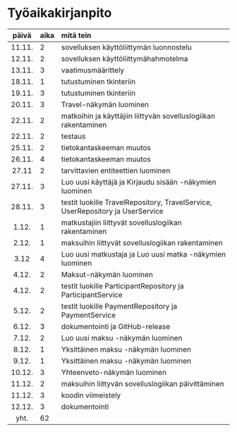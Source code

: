 # Työaikakirjanpito

| päivä | aika | mitä tein |
|:-----:|:-----|:----------|
|11.11. |2     |sovelluksen käyttöliittymän luonnostelu |
|12.11. |2     |sovelluksen käyttöliittymähahmotelma |
|13.11. |3     |vaatimusmäärittely |
|18.11. |1     |tutustuminen tkinteriin |
|19.11. |3     |tutustuminen tkinteriin |
|20.11. |3     |Travel-näkymän luominen |
|22.11. |2     |matkoihin ja käyttäjiin liittyvän sovelluslogiikan rakentaminen |
|22.11. |2     |testaus |
|25.11. |2     |tietokantaskeeman muutos |
|26.11. |4     |tietokantaskeeman muutos |
|27.11  |2     |tarvittavien entiteettien luominen |
|27.11. |3     |Luo uusi käyttäjä ja Kirjaudu sisään -näkymien luominen |
|28.11. |3     |testit luokille TravelRepository, TravelService, UserRepository ja UserService |
|1.12.  |1     |matkustajiin liittyvät sovelluslogiikan rakentaminen |
|2.12.  |1     |maksuihin liittyvät sovelluslogiikan rakentaminen |
|3.12   |4     |Luo uusi matkustaja ja Luo uusi matka -näkymien luominen |
|4.12.  |2     |Maksut-näkymän luominen |
|4.12.  |2     |testit luokille ParticipantRepository ja ParticipantService |
|5.12.  |2     |testit luokille PaymentRepository ja PaymentService |
|6.12.  |3     |dokumentointi ja GitHub-release |
|7.12.  |2     |Luo uusi maksu -näkymän luominen |
|8.12.  |1     |Yksittäinen maksu -näkymän luominen |
|9.12.  |1     |Yksittäinen maksu -näkymän luominen |
|10.12. |3     |Yhteenveto-näkymän luominen |
|11.12. |2     |maksuihin liittyvän sovelluslogiikan päivittäminen |
|11.12. |3     |koodin viimeistely |
|12.12. |3     |dokumentointi |
| yht.  |62    | |
